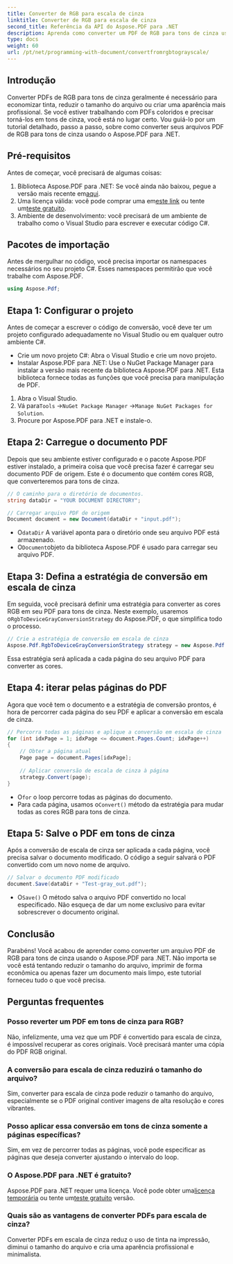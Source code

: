 ```yaml
---
title: Converter de RGB para escala de cinza
linktitle: Converter de RGB para escala de cinza
second_title: Referência da API do Aspose.PDF para .NET
description: Aprenda como converter um PDF de RGB para tons de cinza usando Aspose.PDF para .NET. Um guia passo a passo para simplificar a conversão de cores em PDF e economizar espaço no arquivo.
type: docs
weight: 60
url: /pt/net/programming-with-document/convertfromrgbtograyscale/
---
```

## Introdução

Converter PDFs de RGB para tons de cinza geralmente é necessário para economizar tinta, reduzir o tamanho do arquivo ou criar uma aparência mais profissional. Se você estiver trabalhando com PDFs coloridos e precisar torná-los em tons de cinza, você está no lugar certo. Vou guiá-lo por um tutorial detalhado, passo a passo, sobre como converter seus arquivos PDF de RGB para tons de cinza usando o Aspose.PDF para .NET.

## Pré-requisitos

Antes de começar, você precisará de algumas coisas:

1.  Biblioteca Aspose.PDF para .NET: Se você ainda não baixou, pegue a versão mais recente em[aqui](https://releases.aspose.com/pdf/net/).
2.  Uma licença válida: você pode comprar uma em[este link](https://purchase.aspose.com/buy) ou tente um[teste gratuito](https://releases.aspose.com/).
3. Ambiente de desenvolvimento: você precisará de um ambiente de trabalho como o Visual Studio para escrever e executar código C#.

## Pacotes de importação

Antes de mergulhar no código, você precisa importar os namespaces necessários no seu projeto C#. Esses namespaces permitirão que você trabalhe com Aspose.PDF.

```csharp
using Aspose.Pdf;
```

## Etapa 1: Configurar o projeto

Antes de começar a escrever o código de conversão, você deve ter um projeto configurado adequadamente no Visual Studio ou em qualquer outro ambiente C#.

- Crie um novo projeto C#: Abra o Visual Studio e crie um novo projeto.
- Instalar Aspose.PDF para .NET: Use o NuGet Package Manager para instalar a versão mais recente da biblioteca Aspose.PDF para .NET. Esta biblioteca fornece todas as funções que você precisa para manipulação de PDF.

1. Abra o Visual Studio.
2.  Vá para`Tools` ->`NuGet Package Manager` ->`Manage NuGet Packages for Solution`.
3. Procure por Aspose.PDF para .NET e instale-o.

## Etapa 2: Carregue o documento PDF

Depois que seu ambiente estiver configurado e o pacote Aspose.PDF estiver instalado, a primeira coisa que você precisa fazer é carregar seu documento PDF de origem. Este é o documento que contém cores RGB, que converteremos para tons de cinza.

```csharp
// O caminho para o diretório de documentos.
string dataDir = "YOUR DOCUMENT DIRECTORY";

// Carregar arquivo PDF de origem
Document document = new Document(dataDir + "input.pdf");
```

-  O`dataDir` A variável aponta para o diretório onde seu arquivo PDF está armazenado.
-  O`Document`objeto da biblioteca Aspose.PDF é usado para carregar seu arquivo PDF.

## Etapa 3: Defina a estratégia de conversão em escala de cinza

 Em seguida, você precisará definir uma estratégia para converter as cores RGB em seu PDF para tons de cinza. Neste exemplo, usaremos o`RgbToDeviceGrayConversionStrategy` do Aspose.PDF, o que simplifica todo o processo.

```csharp
// Crie a estratégia de conversão em escala de cinza
Aspose.Pdf.RgbToDeviceGrayConversionStrategy strategy = new Aspose.Pdf.RgbToDeviceGrayConversionStrategy();
```

Essa estratégia será aplicada a cada página do seu arquivo PDF para converter as cores.

## Etapa 4: iterar pelas páginas do PDF

Agora que você tem o documento e a estratégia de conversão prontos, é hora de percorrer cada página do seu PDF e aplicar a conversão em escala de cinza. 

```csharp
// Percorra todas as páginas e aplique a conversão em escala de cinza
for (int idxPage = 1; idxPage <= document.Pages.Count; idxPage++)
{
    // Obter a página atual
    Page page = document.Pages[idxPage];
    
    // Aplicar conversão de escala de cinza à página
    strategy.Convert(page);
}
```

-  O`for` o loop percorre todas as páginas do documento.
-  Para cada página, usamos o`Convert()` método da estratégia para mudar todas as cores RGB para tons de cinza.

## Etapa 5: Salve o PDF em tons de cinza

Após a conversão de escala de cinza ser aplicada a cada página, você precisa salvar o documento modificado. O código a seguir salvará o PDF convertido com um novo nome de arquivo.

```csharp
// Salvar o documento PDF modificado
document.Save(dataDir + "Test-gray_out.pdf");
```

-  O`Save()` O método salva o arquivo PDF convertido no local especificado. Não esqueça de dar um nome exclusivo para evitar sobrescrever o documento original.

## Conclusão

Parabéns! Você acabou de aprender como converter um arquivo PDF de RGB para tons de cinza usando o Aspose.PDF para .NET. Não importa se você está tentando reduzir o tamanho do arquivo, imprimir de forma econômica ou apenas fazer um documento mais limpo, este tutorial forneceu tudo o que você precisa.

## Perguntas frequentes

### Posso reverter um PDF em tons de cinza para RGB?

Não, infelizmente, uma vez que um PDF é convertido para escala de cinza, é impossível recuperar as cores originais. Você precisará manter uma cópia do PDF RGB original.

### A conversão para escala de cinza reduzirá o tamanho do arquivo?

Sim, converter para escala de cinza pode reduzir o tamanho do arquivo, especialmente se o PDF original contiver imagens de alta resolução e cores vibrantes.

### Posso aplicar essa conversão em tons de cinza somente a páginas específicas?

Sim, em vez de percorrer todas as páginas, você pode especificar as páginas que deseja converter ajustando o intervalo do loop.

### O Aspose.PDF para .NET é gratuito?

 Aspose.PDF para .NET requer uma licença. Você pode obter uma[licença temporária](https://purchase.aspose.com/temporary-license/) ou tente um[teste gratuito](https://releases.aspose.com/) versão.

### Quais são as vantagens de converter PDFs para escala de cinza?

Converter PDFs em escala de cinza reduz o uso de tinta na impressão, diminui o tamanho do arquivo e cria uma aparência profissional e minimalista.